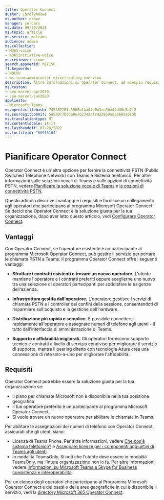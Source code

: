 ```yaml
---
title: Operator Connect
author: CarolynRowe
ms.author: crowe
manager: serdars
ms.date: 09/30/2021
ms.topic: article
ms.service: msteams
audience: admin
ms.collection:
- M365-voice
- m365initiative-voice
ms.reviewer: crowe
search.appverid: MET150
f1.keywords:
- NOCSH
- ms.teamsadmincenter.directrouting.overview
description: Altre informazioni su Operator Connect, ad esempio requisiti e pianificazione della distribuzione.
ms.custom:
- seo-marvel-apr2020
- seo-marvel-jun2020
appliesto:
- Microsoft Teams
ms.openlocfilehash: 745587281c5566b1ba4fe0d1ea06a44d40c8a7f2
ms.sourcegitcommit: 5a8a077b30a0eab2342afc422869adaa682a015b
ms.translationtype: MT
ms.contentlocale: it-IT
ms.lasthandoff: 07/20/2022
ms.locfileid: "66915184"
---
```

# <a name="plan-for-operator-connect"></a>Pianificare Operator Connect

Operator Connect è un'altra opzione per fornire la connettività PSTN (Public Switched Telephone Network) con Teams e Sistema telefonico. Per altre informazioni sulle soluzioni vocali di Teams e sulle opzioni di connettività PSTN, vedere [Pianificare la soluzione vocale di Teams](cloud-voice-landing-page.md) e [le opzioni di connettività PSTN](pstn-connectivity.md).

Questo articolo descrive i vantaggi e i requisiti e fornisce un collegamento agli operatori che partecipano al programma Microsoft Operator Connect.  Se decidi che Operator Connect è la soluzione giusta per la tua organizzazione, dopo aver letto questo articolo, vedi [Configurare Operator Connect](operator-connect-configure.md).  

## <a name="benefits"></a>Vantaggi

Con Operator Connect, se l'operatore esistente è un partecipante al programma Microsoft Operator Connect, può gestire il servizio per portare le chiamate PSTN a Teams. Il programma Operator Connect offre i seguenti vantaggi:

- **Sfruttare i contratti esistenti o trovare un nuovo operatore.** L'utente mantiene l'operatore e i contratti preferiti oppure sceglierne uno nuovo tra una selezione di operatori partecipanti per soddisfare le esigenze dell'azienda.

- **Infrastruttura gestita dall'operatore.** L'operatore gestisce i servizi di chiamata PSTN e i controller dei confini della sessione, consentendoti di risparmiare sull'acquisto e la gestione dell'hardware.

- **Distribuzione più rapida e semplice.** È possibile connettersi rapidamente all'operatore e assegnare numeri di telefono agli utenti - il tutto dall'interfaccia di amministrazione di Teams.

- **Supporto e affidabilità migliorati.** Gli operatori forniscono supporto tecnico e contratti a livello di servizio condiviso per migliorare il servizio di supporto, mentre il peering diretto con tecnologia Azure crea una connessione di rete uno-a-uno per migliorare l'affidabilità.

## <a name="requirements"></a>Requisiti

 Operator Connect potrebbe essere la soluzione giusta per la tua organizzazione se:

- Il piano per chiamate Microsoft non è disponibile nella tua posizione geografica.
- Il tuo operatore preferito è un partecipante al programma Microsoft Operator Connect.
- Si vuole trovare un nuovo operatore per abilitare le chiamate in Teams.

Per abilitare le assegnazioni dei numeri di telefono con Operator Connect, assicurati che gli utenti siano:

- Licenza di Teams Phone. Per altre informazioni, vedere [Che cos'è sistema telefonico?](what-is-phone-system-in-office-365.md) e [Assegnare licenze per i componenti aggiuntivi di Teams agli utenti](teams-add-on-licensing/assign-teams-add-on-licenses.md).
- In modalità TeamsOnly. Si noti che l'utente deve essere in modalità TeamsOnly, ma l'intera organizzazione non lo fa. Per altre informazioni, vedere [Informazioni su Microsoft Teams e Skype for Business coesistenza e interoperabilità](teams-and-skypeforbusiness-coexistence-and-interoperability.md).

Per un elenco degli operatori che partecipano al Programma Microsoft Operator Connect e dei paesi o delle aree geografiche in cui è disponibile il servizio, vedi la [directory Microsoft 365 Operator Connect](https://cloudpartners.transform.microsoft.com/practices/microsoft-365-for-operators/directory).
